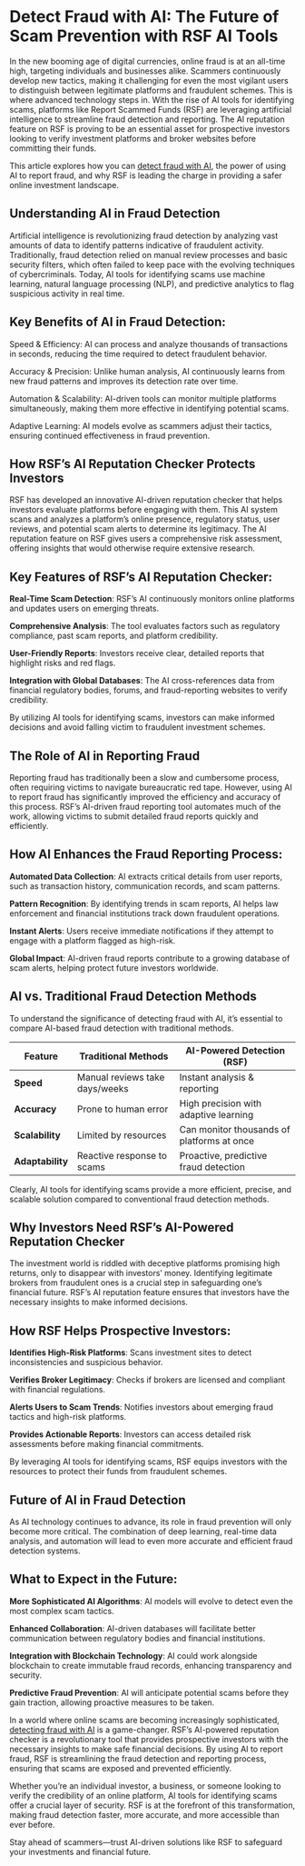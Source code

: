# Detect Fraud with AI: The Future of Scam Prevention with RSF AI Tools

In the new booming age of digital currencies, online fraud is at an all-time high, targeting individuals and businesses alike. Scammers continuously develop new tactics, making it challenging for even the most vigilant users to distinguish between legitimate platforms and fraudulent schemes. This is where advanced technology steps in. With the rise of AI tools for identifying scams, platforms like Report Scammed Funds (RSF) are leveraging artificial intelligence to streamline fraud detection and reporting. The AI reputation feature on RSF is proving to be an essential asset for prospective investors looking to verify investment platforms and broker websites before committing their funds.

This article explores how you can [detect fraud with AI](https://reportscammedfunds.com/website-reputation-checker/), the power of using AI to report fraud, and why RSF is leading the charge in providing a safer online investment landscape.

## Understanding AI in Fraud Detection

Artificial intelligence is revolutionizing fraud detection by analyzing vast amounts of data to identify patterns indicative of fraudulent activity. Traditionally, fraud detection relied on manual review processes and basic security filters, which often failed to keep pace with the evolving techniques of cybercriminals. Today, AI tools for identifying scams use machine learning, natural language processing (NLP), and predictive analytics to flag suspicious activity in real time.

## Key Benefits of AI in Fraud Detection:

Speed & Efficiency: AI can process and analyze thousands of transactions in seconds, reducing the time required to detect fraudulent behavior.

Accuracy & Precision: Unlike human analysis, AI continuously learns from new fraud patterns and improves its detection rate over time.

Automation & Scalability: AI-driven tools can monitor multiple platforms simultaneously, making them more effective in identifying potential scams.

Adaptive Learning: AI models evolve as scammers adjust their tactics, ensuring continued effectiveness in fraud prevention.

## How RSF’s AI Reputation Checker Protects Investors

RSF has developed an innovative AI-driven reputation checker that helps investors evaluate platforms before engaging with them. This AI system scans and analyzes a platform’s online presence, regulatory status, user reviews, and potential scam alerts to determine its legitimacy. The AI reputation feature on RSF gives users a comprehensive risk assessment, offering insights that would otherwise require extensive research.

## Key Features of RSF’s AI Reputation Checker:

**Real-Time Scam Detection**: RSF’s AI continuously monitors online platforms and updates users on emerging threats.

**Comprehensive Analysis**: The tool evaluates factors such as regulatory compliance, past scam reports, and platform credibility.

**User-Friendly Reports**: Investors receive clear, detailed reports that highlight risks and red flags.

**Integration with Global Databases**: The AI cross-references data from financial regulatory bodies, forums, and fraud-reporting websites to verify credibility.

By utilizing AI tools for identifying scams, investors can make informed decisions and avoid falling victim to fraudulent investment schemes.

## The Role of AI in Reporting Fraud

Reporting fraud has traditionally been a slow and cumbersome process, often requiring victims to navigate bureaucratic red tape. However, using AI to report fraud has significantly improved the efficiency and accuracy of this process. RSF’s AI-driven fraud reporting tool automates much of the work, allowing victims to submit detailed fraud reports quickly and efficiently.

## How AI Enhances the Fraud Reporting Process:

**Automated Data Collection**: AI extracts critical details from user reports, such as transaction history, communication records, and scam patterns.

**Pattern Recognition**: By identifying trends in scam reports, AI helps law enforcement and financial institutions track down fraudulent operations.

**Instant Alerts**: Users receive immediate notifications if they attempt to engage with a platform flagged as high-risk.

**Global Impact**: AI-driven fraud reports contribute to a growing database of scam alerts, helping protect future investors worldwide.

## AI vs. Traditional Fraud Detection Methods

To understand the significance of detecting fraud with AI, it’s essential to compare AI-based fraud detection with traditional methods.

|**Feature**       | **Traditional Methods**                  | **AI-Powered Detection (RSF)**                |
|------------------|------------------------------------------|-----------------------------------------------|
|**Speed**         | Manual reviews take days/weeks           |Instant analysis & reporting                   |
|**Accuracy**      | Prone to human error                     |High precision with adaptive learning          |
|**Scalability**   | Limited by resources                     |Can monitor thousands of platforms at once     |
|**Adaptability**  |Reactive response to scams                |Proactive, predictive fraud detection          |

Clearly, AI tools for identifying scams provide a more efficient, precise, and scalable solution compared to conventional fraud detection methods.

## Why Investors Need RSF’s AI-Powered Reputation Checker

The investment world is riddled with deceptive platforms promising high returns, only to disappear with investors’ money. Identifying legitimate brokers from fraudulent ones is a crucial step in safeguarding one’s financial future. RSF’s AI reputation feature ensures that investors have the necessary insights to make informed decisions.

## How RSF Helps Prospective Investors:

**Identifies High-Risk Platforms**: Scans investment sites to detect inconsistencies and suspicious behavior.

**Verifies Broker Legitimacy**: Checks if brokers are licensed and compliant with financial regulations.

**Alerts Users to Scam Trends**: Notifies investors about emerging fraud tactics and high-risk platforms.

**Provides Actionable Reports**: Investors can access detailed risk assessments before making financial commitments.

By leveraging AI tools for identifying scams, RSF equips investors with the resources to protect their funds from fraudulent schemes.

## Future of AI in Fraud Detection

As AI technology continues to advance, its role in fraud prevention will only become more critical. The combination of deep learning, real-time data analysis, and automation will lead to even more accurate and efficient fraud detection systems.

## What to Expect in the Future:

**More Sophisticated AI Algorithms**: AI models will evolve to detect even the most complex scam tactics.

**Enhanced Collaboration**: AI-driven databases will facilitate better communication between regulatory bodies and financial institutions.

**Integration with Blockchain Technology**: AI could work alongside blockchain to create immutable fraud records, enhancing transparency and security.

**Predictive Fraud Prevention**: AI will anticipate potential scams before they gain traction, allowing proactive measures to be taken.


In a world where online scams are becoming increasingly sophisticated, [detecting fraud with AI](https://reportscammedfunds.com/contact-us/) is a game-changer. RSF’s AI-powered reputation checker is a revolutionary tool that provides prospective investors with the necessary insights to make safe financial decisions. By using AI to report fraud, RSF is streamlining the fraud detection and reporting process, ensuring that scams are exposed and prevented efficiently.

Whether you’re an individual investor, a business, or someone looking to verify the credibility of an online platform, AI tools for identifying scams offer a crucial layer of security. RSF is at the forefront of this transformation, making fraud detection faster, more accurate, and more accessible than ever before.

Stay ahead of scammers—trust AI-driven solutions like RSF to safeguard your investments and financial future.
